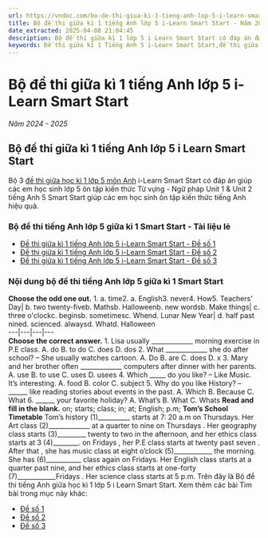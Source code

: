 ```yaml
---
url: https://vndoc.com/bo-de-thi-giua-ki-1-tieng-anh-lop-5-i-learn-smart-start-330891
title: Bộ đề thi giữa kì 1 tiếng Anh lớp 5 i-Learn Smart Start - Năm 2024 - 2025 - VnDoc.com
date_extracted: 2025-04-08 21:04:45
description: Bộ đề thi giữa kì 1 lớp 5 i Learn Smart Start có đáp án được biên soạn bám sát chương trình SGK tiếng Anh lớp 5.
keywords: Đề thi giữa kì 1 Tiếng Anh 5 i-Learn Smart Start,đề thi giữa kì 1 tiếng anh lớp 5 i-Learn Smart Start,đề thi giữa kì 1 tiếng anh lớp 5,Đề thi tiếng Anh lớp 5 giữa học kì 1 i-Learn Smart Start,Đề thi giữa kì 1 lớp 5 môn Anh Kết nối tri thức,Đề thi tiếng Anh lớp 5 giữa kì 1 i-Learn Smart Start,đề thi giữa kì 1 lớp 5 môn tiếng anh i-Learn Smart Start,đề kiểm tra tiếng Anh lớp 5 giữa kì 1 i-Learn Smart Start,đề kiểm tra tiếng Anh lớp 5 giữa học kì 1 Smart Start,Đề kiểm tra tiếng Anh giữa kì 1 lớp 5
---
```


# Bộ đề thi giữa kì 1 tiếng Anh lớp 5 i-Learn Smart Start
 _Năm 2024 - 2025_
## Bộ đề thi giữa kì 1 tiếng Anh lớp 5 i Learn Smart Start
Bộ 3 [đề thi giữa học kì 1 lớp 5 môn Anh](<https://vndoc.com/de-thi-tieng-anh-lop-5-giua-hoc-ki1>) i-Learn Smart Start có đáp án giúp các em học sinh lớp 5 ôn tập kiến thức Từ vựng - Ngữ pháp Unit 1 & Unit 2 tiếng Anh 5 Smart Start giúp các em học sinh ôn tập kiến thức tiếng Anh hiệu quả.
### Bộ đề thi tiếng Anh lớp 5 giữa kì 1 Smart Start - Tài liệu lẻ
  * [Đề thi giữa kì 1 tiếng Anh lớp 5 i-Learn Smart Start - Đề số 1](<https://vndoc.com/de-thi-giua-ki-1-tieng-anh-lop-5-i-learn-smart-start-de-so-1-329594>)
  * [Đề thi giữa kì 1 tiếng Anh lớp 5 i-Learn Smart Start - Đề số 2](<https://vndoc.com/de-thi-giua-ki-1-tieng-anh-lop-5-i-learn-smart-start-de-so-2-330832>)
  * [Đề thi giữa kì 1 tiếng Anh lớp 5 i-Learn Smart Start - Đề số 3](<https://vndoc.com/de-thi-giua-ki-1-tieng-anh-lop-5-i-learn-smart-start-de-so-3-330889>)

### Nội dung bộ đề thi tiếng Anh lớp 5 giữa kì 1 Smart Start
**Choose the odd one out.**
1\. a. time2\. a. English3\. never4\. How5\. Teachers’ Day| b. two twenty-fiveb. Mathsb. Halloweenb. new wordsb. Make things| c. three o'clockc. beginsb. sometimesc. Whend. Lunar New Year| d. half past nined. scienced. alwaysd. Whatd. Halloween  
---|---|---|---  
**Choose the correct answer.**
1\. Lisa usually \_\_\_\_\_\_\_\_\_\_\_\_\_ morning exercise in P.E class.
A. do B. to do C. does D. dos
2\. What \_\_\_\_\_\_\_\_\_\_\_\_\_ she do after school? – She usually watches cartoon.
A. Do B. are C. does D. x
3\. Mary and her brother often \_\_\_\_\_\_\_\_\_\_\_\_\_ computers after dinner with her parents.
A. use B. to use C. uses D. usees
4\. Which \_\_\_\_\_ do you like? – Like Music. It’s interesting.
A. food B. color C. subject
5\. Why do you like History? – \_\_\_\_\_\_ like reading stories about events in the past.
A. Which B. Because C. What
6\. \_\_\_\_\_\_ your favorite holiday?
A. What’s B. What C. Whats
**Read and fill in the blank.**
on; starts; class; in; at; English; p.m;
**Tom’s School Timetable**
Tom’s history \(1\)\_\_\_\_\_\_\_\_\_\_ starts at 7: 20 a.m on Thursdays. Her Art class \(2\)\_\_\_\_\_\_\_\_\_\_\_\_\_ at a quarter to nine on Thursdays . Her geography class starts \(3\)\_\_\_\_\_\_\_\_\_ twenty to two in the afternoon, and her ethics class starts at 3 \(4\)\_\_\_\_\_\_\_\_. on Fridays , her P.E class starts at twenty past seven . After that , she has music class at eight o’clock \(5\)\_\_\_\_\_\_\_\_\_\_\_\_ the morning. She has \(6\)\_\_\_\_\_\_\_\_\_\_\_ class again on Fridays. Her English class starts at a quarter past nine, and her ethics class starts at one-forty \(7\)\_\_\_\_\_\_\_\_\_\_\_\_Fridays . Her science class starts at 5 p.m.
Trên đây là Bộ đề thi tiếng Anh giữa học kì 1 lớp 5 i Learn Smart Start.
Xem thêm các bài Tìm bài trong mục này khác:
  * [Đề số 1](</de-thi-giua-ki-1-tieng-anh-lop-5-i-learn-smart-start-de-so-1-329594>)
  * [Đề số 2](</de-thi-giua-ki-1-tieng-anh-lop-5-i-learn-smart-start-de-so-2-330832>)
  * [Đề số 3](</de-thi-giua-ki-1-tieng-anh-lop-5-i-learn-smart-start-de-so-3-330889>)

